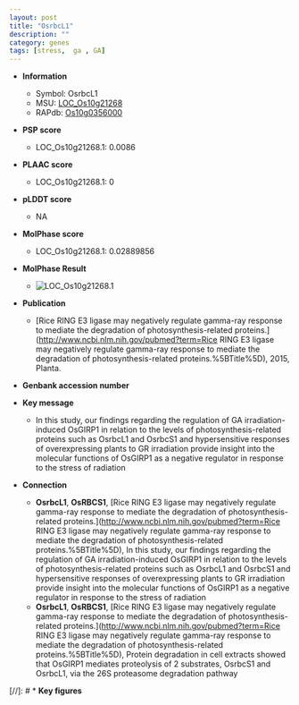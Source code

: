 ```yaml
---
layout: post
title: "OsrbcL1"
description: ""
category: genes
tags: [stress,  ga , GA]
---
```


* **Information**  
    + Symbol: OsrbcL1  
    + MSU: [LOC_Os10g21268](http://rice.plantbiology.msu.edu/cgi-bin/ORF_infopage.cgi?orf=LOC_Os10g21268)  
    + RAPdb: [Os10g0356000](http://rapdb.dna.affrc.go.jp/viewer/gbrowse_details/irgsp1?name=Os10g0356000)  

* **PSP score**  
    + LOC_Os10g21268.1: 0.0086 

* **PLAAC score**  
    + LOC_Os10g21268.1: 0 

* **pLDDT score**
    + NA


* **MolPhase score**
    + LOC_Os10g21268.1: 0.02889856

* **MolPhase Result**
    + ![LOC_Os10g21268.1](https://304243504.github.io/Pictures/LOC_Os10g/LOC_Os10g21268.1.png)

* **Publication**  
    + [Rice RING E3 ligase may negatively regulate gamma-ray response to mediate the degradation of photosynthesis-related proteins.](http://www.ncbi.nlm.nih.gov/pubmed?term=Rice RING E3 ligase may negatively regulate gamma-ray response to mediate the degradation of photosynthesis-related proteins.%5BTitle%5D), 2015, Planta.

* **Genbank accession number**  

* **Key message**  
    + In this study, our findings regarding the regulation of GA irradiation-induced OsGIRP1 in relation to the levels of photosynthesis-related proteins such as OsrbcL1 and OsrbcS1 and hypersensitive responses of overexpressing plants to GR irradiation provide insight into the molecular functions of OsGIRP1 as a negative regulator in response to the stress of radiation

* **Connection**  
    + __OsrbcL1__, __OsRBCS1__, [Rice RING E3 ligase may negatively regulate gamma-ray response to mediate the degradation of photosynthesis-related proteins.](http://www.ncbi.nlm.nih.gov/pubmed?term=Rice RING E3 ligase may negatively regulate gamma-ray response to mediate the degradation of photosynthesis-related proteins.%5BTitle%5D), In this study, our findings regarding the regulation of GA irradiation-induced OsGIRP1 in relation to the levels of photosynthesis-related proteins such as OsrbcL1 and OsrbcS1 and hypersensitive responses of overexpressing plants to GR irradiation provide insight into the molecular functions of OsGIRP1 as a negative regulator in response to the stress of radiation
    + __OsrbcL1__, __OsRBCS1__, [Rice RING E3 ligase may negatively regulate gamma-ray response to mediate the degradation of photosynthesis-related proteins.](http://www.ncbi.nlm.nih.gov/pubmed?term=Rice RING E3 ligase may negatively regulate gamma-ray response to mediate the degradation of photosynthesis-related proteins.%5BTitle%5D), Protein degradation in cell extracts showed that OsGIRP1 mediates proteolysis of 2 substrates, OsrbcS1 and OsrbcL1, via the 26S proteasome degradation pathway

[//]: # * **Key figures**  


